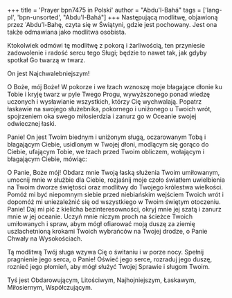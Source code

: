 +++
title = 'Prayer bpn7475 in Polski'
author = "Abdu'l-Bahá"
tags = ['lang-pl', 'bpn-unsorted', "Abdu'l-Bahá"]
+++
Następującą modlitwę, objawioną przez ʿAbdu’l-Bahę, czyta się w Świątyni, gdzie jest pochowany. Jest ona także odmawiana jako modlitwa osobista.
    
Ktokolwiek odmówi tę modlitwę z pokorą i żarliwością, ten przyniesie zadowolenie i radość sercu tego Sługi; będzie to nawet tak, jak gdyby spotkał Go twarzą w twarz.
    
On jest Najchwalebniejszym!
    
O Boże, mój Boże! W pokorze i we łzach wznoszę moje błagające dłonie ku Tobie i kryję twarz w pyle Twego Progu, wywyższonego ponad wiedzę uczonych i wysławianie wszystkich, którzy Cię wychwalają. Popatrz łaskawie na swojego służebnika, pokornego i uniżonego u Twoich wrót, spojrzeniem oka swego miłosierdzia i zanurz go w Oceanie swojej odwiecznej łaski.
    
Panie! On jest Twoim biednym i uniżonym sługą, oczarowanym Tobą i błagającym Ciebie, usidlonym w Twojej dłoni, modlącym się gorąco do Ciebie, ufającym Tobie, we łzach przed Twoim obliczem, wołającym i błagającym Ciebie, mówiąc:
    
O Panie, Boże mój! Obdarz mnie Twoją łaską służenia Twoim umiłowanym, umocnij mnie w służbie dla Ciebie, rozjaśnij moje czoło światłem uwielbienia na Twoim dworze świętości oraz modlitwy do Twojego królestwa wielkości. Pomóż mi być niepomnym siebie przed niebiańskim wejściem Twoich wrót i dopomóż mi uniezależnić się od wszystkiego w Twoim świętym otoczeniu. Panie! Daj mi pić z kielicha bezinteresowności, okryj mnie jej szatą i zanurz mnie w jej oceanie. Uczyń mnie niczym proch na ścieżce Twoich umiłowanych i spraw, abym mógł ofiarować moją duszę za ziemię uszlachetnioną krokami Twoich wybrańców na Twojej drodze, o Panie Chwały na Wysokościach.
    
Tą modlitwą Twój sługa wzywa Cię o świtaniu i w porze nocy. Spełnij pragnienie jego serca, o Panie! Oświeć jego serce, rozraduj jego duszę, roznieć jego płomień, aby mógł służyć Twojej Sprawie i sługom Twoim.
    
Tyś jest Obdarowującym, Litościwym, Najhojniejszym, Łaskawym, Miłosiernym, Współczującym.
